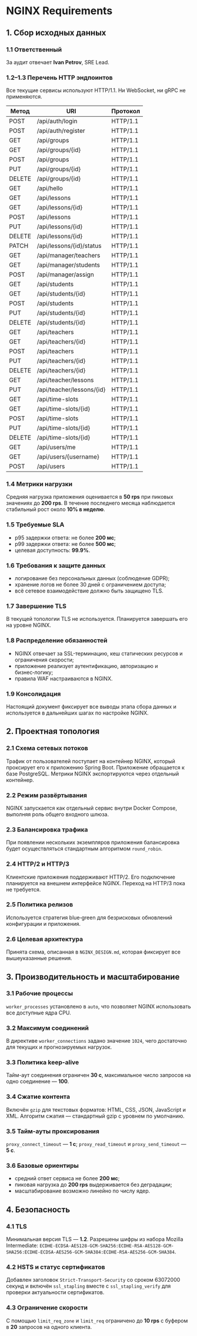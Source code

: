 # NGINX Requirements

## 1. Сбор исходных данных

### 1.1 Ответственный
За аудит отвечает **Ivan Petrov**, SRE Lead.

### 1.2–1.3 Перечень HTTP эндпоинтов
Все текущие сервисы используют HTTP/1.1. Ни WebSocket, ни gRPC не применяются.

| Метод | URI | Протокол |
|-------|-----|----------|
| POST | /api/auth/login | HTTP/1.1 |
| POST | /api/auth/register | HTTP/1.1 |
| GET | /api/groups | HTTP/1.1 |
| GET | /api/groups/{id} | HTTP/1.1 |
| POST | /api/groups | HTTP/1.1 |
| PUT | /api/groups/{id} | HTTP/1.1 |
| DELETE | /api/groups/{id} | HTTP/1.1 |
| GET | /api/hello | HTTP/1.1 |
| GET | /api/lessons | HTTP/1.1 |
| GET | /api/lessons/{id} | HTTP/1.1 |
| POST | /api/lessons | HTTP/1.1 |
| PUT | /api/lessons/{id} | HTTP/1.1 |
| DELETE | /api/lessons/{id} | HTTP/1.1 |
| PATCH | /api/lessons/{id}/status | HTTP/1.1 |
| GET | /api/manager/teachers | HTTP/1.1 |
| GET | /api/manager/students | HTTP/1.1 |
| POST | /api/manager/assign | HTTP/1.1 |
| GET | /api/students | HTTP/1.1 |
| GET | /api/students/{id} | HTTP/1.1 |
| POST | /api/students | HTTP/1.1 |
| PUT | /api/students/{id} | HTTP/1.1 |
| DELETE | /api/students/{id} | HTTP/1.1 |
| GET | /api/teachers | HTTP/1.1 |
| GET | /api/teachers/{id} | HTTP/1.1 |
| POST | /api/teachers | HTTP/1.1 |
| PUT | /api/teachers/{id} | HTTP/1.1 |
| DELETE | /api/teachers/{id} | HTTP/1.1 |
| GET | /api/teacher/lessons | HTTP/1.1 |
| PUT | /api/teacher/lessons/{id} | HTTP/1.1 |
| GET | /api/time-slots | HTTP/1.1 |
| GET | /api/time-slots/{id} | HTTP/1.1 |
| POST | /api/time-slots | HTTP/1.1 |
| PUT | /api/time-slots/{id} | HTTP/1.1 |
| DELETE | /api/time-slots/{id} | HTTP/1.1 |
| GET | /api/users/me | HTTP/1.1 |
| GET | /api/users/{username} | HTTP/1.1 |
| POST | /api/users | HTTP/1.1 |


### 1.4 Метрики нагрузки
Средняя нагрузка приложения оценивается в **50 rps** при пиковых значениях до
**200 rps**. В течение последнего месяца наблюдается стабильный рост около
**10% в неделю**.

### 1.5 Требуемые SLA
- p95 задержки ответа: не более **200&nbsp;мс**;
- p99 задержки ответа: не более **500&nbsp;мс**;
- целевая доступность: **99.9%**.

### 1.6 Требования к защите данных
- логирование без персональных данных (соблюдение GDPR);
- хранение логов не более 30 дней с ограничением доступа;
- всё сетевое взаимодействие должно быть защищено TLS.

### 1.7 Завершение TLS
В текущей топологии TLS не используется. Планируется завершать его на уровне
NGINX.

### 1.8 Распределение обязанностей
- NGINX отвечает за SSL-терминацию, кеш статических ресурсов и ограничения
  скорости;
- приложение реализует аутентификацию, авторизацию и бизнес‑логику;
- правила WAF настраиваются в NGINX.

### 1.9 Консолидация
Настоящий документ фиксирует все выводы этапа сбора данных и используется в
дальнейших шагах по настройке NGINX.


## 2. Проектная топология

### 2.1 Схема сетевых потоков
Трафик от пользователей поступает на контейнер NGINX, который проксирует
его к приложению Spring Boot. Приложение обращается к базе PostgreSQL.
Метрики NGINX экспортируются через отдельный контейнер.

### 2.2 Режим развёртывания
NGINX запускается как отдельный сервис внутри Docker Compose, выполняя роль
общего входного шлюза.

### 2.3 Балансировка трафика
При появлении нескольких экземпляров приложения балансировка будет
осуществляться стандартным алгоритмом `round_robin`.

### 2.4 HTTP/2 и HTTP/3
Клиентские приложения поддерживают HTTP/2. Его подключение планируется на
внешнем интерфейсе NGINX. Переход на HTTP/3 пока не требуется.

### 2.5 Политика релизов
Используется стратегия blue‑green для безрисковых обновлений конфигурации
и приложения.

### 2.6 Целевая архитектура
Принята схема, описанная в `NGINX_DESIGN.md`, которая фиксирует все вышеуказанные
решения.


## 3. Производительность и масштабирование

### 3.1 Рабочие процессы
`worker_processes` установлено в `auto`, что позволяет NGINX использовать все доступные ядра CPU.

### 3.2 Максимум соединений
В директиве `worker_connections` задано значение `1024`, чего достаточно для текущих и прогнозируемых нагрузок.

### 3.3 Политика keep-alive
Тайм-аут соединения ограничен **30&nbsp;с**, максимальное число запросов на одно соединение — **100**.

### 3.4 Сжатие контента
Включён `gzip` для текстовых форматов: HTML, CSS, JSON, JavaScript и XML. Алгоритм сжатия — стандартный gzip с уровнем по умолчанию.

### 3.5 Тайм-ауты проксирования
`proxy_connect_timeout` — **1&nbsp;с**; `proxy_read_timeout` и `proxy_send_timeout` — **5&nbsp;с**.

### 3.6 Базовые ориентиры
- средний ответ сервиса не более **200&nbsp;мс**;
- пиковая нагрузка до **200 rps** выдерживается без деградации;
- масштабирование возможно линейно по числу ядер.

## 4. Безопасность

### 4.1 TLS
Минимальная версия TLS — **1.2**. Разрешены шифры из набора Mozilla Intermediate:
`ECDHE-ECDSA-AES128-GCM-SHA256:ECDHE-RSA-AES128-GCM-SHA256:ECDHE-ECDSA-AES256-GCM-SHA384:ECDHE-RSA-AES256-GCM-SHA384`.

### 4.2 HSTS и статус сертификатов
Добавлен заголовок `Strict-Transport-Security` со сроком 63072000 секунд и включён
`ssl_stapling` вместе с `ssl_stapling_verify` для проверки актуальности сертификатов.

### 4.3 Ограничение скорости
С помощью `limit_req_zone` и `limit_req` ограничено до **10 rps** с буфером в **20** запросов на одного клиента.
